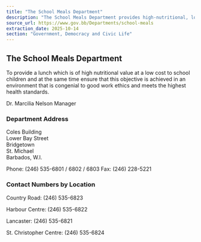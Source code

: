 ```yaml
---
title: "The School Meals Department"
description: "The School Meals Department provides high-nutritional, low-cost lunches to school children, ensuring a good work environment and high health standards."
source_url: https://www.gov.bb/Departments/school-meals
extraction_date: 2025-10-14
section: "Government, Democracy and Civic Life"
---
```


## The School Meals Department

To provide a lunch which is of high nutritional value at a low cost to school children and at the same time ensure that this objective is achieved in an environment that is congenial to good work ethics and meets the highest health standards.

Dr. Marcilia Nelson
Manager

### Department Address

Coles Building  
Lower Bay Street  
Bridgetown  
St. Michael  
Barbados, W.I.

Phone: (246) 535-6801 / 6802 / 6803
Fax: (246) 228-5221

### Contact Numbers by Location

Country Road: (246) 535-6823

Harbour Centre: (246) 535-6822

Lancaster: (246) 535-6821

St. Christopher Centre: (246) 535-6824
```